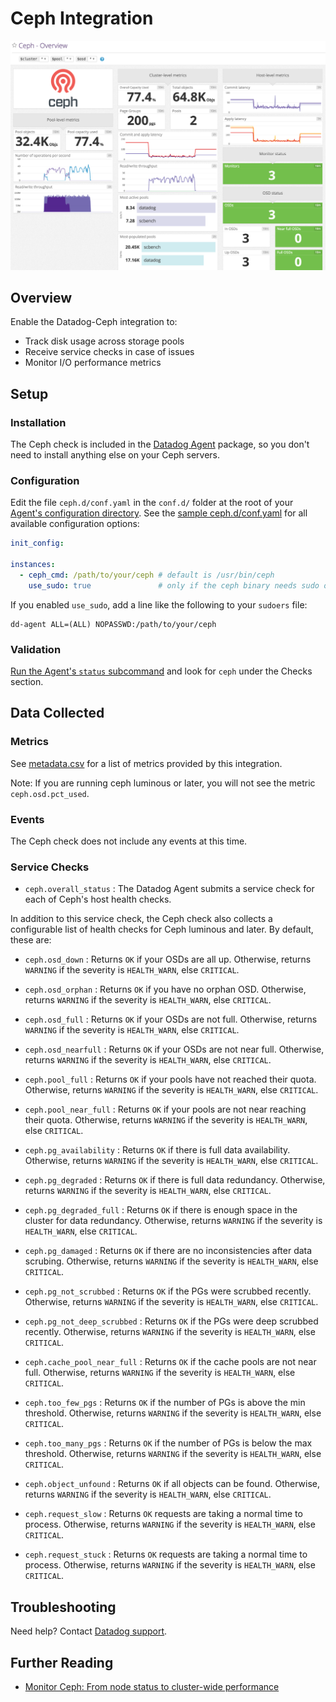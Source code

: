 # Ceph Integration

![Ceph dashboard][7]

## Overview

Enable the Datadog-Ceph integration to:

  * Track disk usage across storage pools
  * Receive service checks in case of issues
  * Monitor I/O performance metrics

## Setup
### Installation

The Ceph check is included in the [Datadog Agent][1] package, so you don't need to install anything else on your Ceph servers.

### Configuration

Edit the file `ceph.d/conf.yaml` in the `conf.d/` folder at the root of your [Agent's configuration directory][8].
See the [sample ceph.d/conf.yaml][2] for all available configuration options:

```yaml
init_config:

instances:
  - ceph_cmd: /path/to/your/ceph # default is /usr/bin/ceph
    use_sudo: true               # only if the ceph binary needs sudo on your nodes
```

If you enabled `use_sudo`, add a line like the following to your `sudoers` file:

```
dd-agent ALL=(ALL) NOPASSWD:/path/to/your/ceph
```

### Validation

[Run the Agent's `status` subcommand][3] and look for `ceph` under the Checks section.

## Data Collected
### Metrics

See [metadata.csv][4] for a list of metrics provided by this integration.

Note: If you are running ceph luminous or later, you will not see the metric `ceph.osd.pct_used`.

### Events
The Ceph check does not include any events at this time.

### Service Checks

* `ceph.overall_status` : The Datadog Agent submits a service check for each of Ceph's host health checks.

In addition to this service check, the Ceph check also collects a configurable list of health checks for Ceph luminous and later. By default, these are:

* `ceph.osd_down` : Returns `OK` if your OSDs are all up. Otherwise, returns `WARNING` if the severity is `HEALTH_WARN`, else `CRITICAL`.

* `ceph.osd_orphan` : Returns `OK` if you have no orphan OSD. Otherwise, returns `WARNING` if the severity is `HEALTH_WARN`, else `CRITICAL`.

* `ceph.osd_full` : Returns `OK` if your OSDs are not full. Otherwise, returns `WARNING` if the severity is `HEALTH_WARN`, else `CRITICAL`.

* `ceph.osd_nearfull` : Returns `OK` if your OSDs are not near full. Otherwise, returns `WARNING` if the severity is `HEALTH_WARN`, else `CRITICAL`.

* `ceph.pool_full` : Returns `OK` if your pools have not reached their quota. Otherwise, returns `WARNING` if the severity is `HEALTH_WARN`, else `CRITICAL`.

* `ceph.pool_near_full` : Returns `OK` if your pools are not near reaching their quota. Otherwise, returns `WARNING` if the severity is `HEALTH_WARN`, else `CRITICAL`.

* `ceph.pg_availability` : Returns `OK` if there is full data availability. Otherwise, returns `WARNING` if the severity is `HEALTH_WARN`, else `CRITICAL`.

* `ceph.pg_degraded` : Returns `OK` if there is full data redundancy. Otherwise, returns `WARNING` if the severity is `HEALTH_WARN`, else `CRITICAL`.

* `ceph.pg_degraded_full` : Returns `OK` if there is enough space in the cluster for data redundancy. Otherwise, returns `WARNING` if the severity is `HEALTH_WARN`, else `CRITICAL`.

* `ceph.pg_damaged` : Returns `OK` if there are no inconsistencies after data scrubing. Otherwise, returns `WARNING` if the severity is `HEALTH_WARN`, else `CRITICAL`.

* `ceph.pg_not_scrubbed` : Returns `OK` if the PGs were scrubbed recently. Otherwise, returns `WARNING` if the severity is `HEALTH_WARN`, else `CRITICAL`.

* `ceph.pg_not_deep_scrubbed` : Returns `OK` if the PGs were deep scrubbed recently. Otherwise, returns `WARNING` if the severity is `HEALTH_WARN`, else `CRITICAL`.

* `ceph.cache_pool_near_full` : Returns `OK` if the cache pools are not near full. Otherwise, returns `WARNING` if the severity is `HEALTH_WARN`, else `CRITICAL`.

* `ceph.too_few_pgs` : Returns `OK` if the number of PGs is above the min threshold. Otherwise, returns `WARNING` if the severity is `HEALTH_WARN`, else `CRITICAL`.

* `ceph.too_many_pgs` : Returns `OK` if the number of PGs is below the max threshold. Otherwise, returns `WARNING` if the severity is `HEALTH_WARN`, else `CRITICAL`.

* `ceph.object_unfound` : Returns `OK` if all objects can be found. Otherwise, returns `WARNING` if the severity is `HEALTH_WARN`, else `CRITICAL`.

* `ceph.request_slow` : Returns `OK` requests are taking a normal time to process. Otherwise, returns `WARNING` if the severity is `HEALTH_WARN`, else `CRITICAL`.

* `ceph.request_stuck` : Returns `OK` requests are taking a normal time to process. Otherwise, returns `WARNING` if the severity is `HEALTH_WARN`, else `CRITICAL`.

## Troubleshooting
Need help? Contact [Datadog support][5].

## Further Reading

* [Monitor Ceph: From node status to cluster-wide performance][6]


[1]: https://app.datadoghq.com/account/settings#agent
[2]: https://github.com/DataDog/integrations-core/blob/master/ceph/datadog_checks/ceph/data/conf.yaml.example
[3]: https://docs.datadoghq.com/agent/faq/agent-commands/#agent-status-and-information
[4]: https://github.com/DataDog/integrations-core/blob/master/ceph/metadata.csv
[5]: https://docs.datadoghq.com/help/
[6]: https://www.datadoghq.com/blog/monitor-ceph-datadog/
[7]: https://raw.githubusercontent.com/DataDog/integrations-core/master/ceph/images/ceph_dashboard.png
[8]: https://docs.datadoghq.com/agent/faq/agent-configuration-files/#agent-configuration-directory
